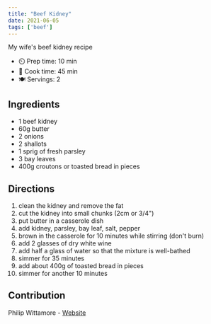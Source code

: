 ```yaml
---
title: "Beef Kidney"
date: 2021-06-05
tags: ['beef']
---
```


My wife's beef kidney recipe

- ⏲️ Prep time: 10 min
- 🍳 Cook time: 45 min
- 🍽️ Servings: 2

## Ingredients

- 1 beef kidney
- 60g butter
- 2 onions
- 2 shallots
- 1 sprig of fresh parsley
- 3 bay leaves
- 400g croutons or toasted bread in pieces

## Directions

1. clean the kidney and remove the fat
2. cut the kidney into small chunks (2cm or 3/4")
3. put butter in a casserole dish
4. add kidney, parsley, bay leaf, salt, pepper
5. brown in the casserole for 10 minutes while stirring (don't burn)
6. add 2 glasses of dry white wine
7. add half a glass of water so that the mixture is well-bathed
8. simmer for 35 minutes
9. add about 400g of toasted bread in pieces
10. simmer for another 10 minutes

## Contribution

Philip Wittamore - [Website](https://wittamore.com)
